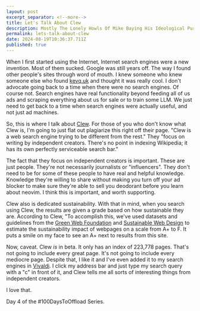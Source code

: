 ```yaml
---
layout: post
excerpt_separator: <!--more-->
title: Let's Talk About Clew 
description: Mostly The Lonely Howls Of Mike Baying His Ideological Purity At The Moon
permalink: lets-talk-about-clew
date: 2024-08-19T10:36:37.711Z
published: true
---
```


When I first started using the Internet, Internet search engines were a new invention. Most of them sucked. Google was still years off. The way I found other people's 
sites through word of mouth. I knew someone who knew someone else who found [kevq.uk](https://kevq.uk) and thought it was really cool. I don't advocate going back to a 
time when there were no search engines. Of course not. Search engines have real functionality beyond feeding all of us ads and scraping everything about us for sale or 
to train some LLM. We just need to get back to a time when search engines were actually useful, and not just ad machines.

<!--more-->

So, this is where I talk about [Clew](https://clew.se). For those of you who don't know what Clew is, I'm going to just flat out plagiarize this right off their page.
"Clew is a web search engine trying to be different from the rest." They "focus on writing by independent creators. There's no point in indexing Wikipedia; it has its 
own perfectly serviceable search bar."

The fact that they focus on independent creators is important. These are just people. They're not necessarily journalists or "influencers". They don't need to be for some
of these people to have real and helpful knowledge. Knowledge they're willing to share without making you turn off your ad blocker to make sure they're able to sell you
deodorant before you learn about neovim. I think this is important, and worth supporting.

Clew also is dedicated sustainability. With that in mind, when you search using Clew, the results are given a grade based on how sustainable they are. According to Clew, 
"To accomplish this, we've used datasets and guidelines from the [Green Web Foundation](https://www.thegreenwebfoundation.org/) and 
[Sustainable Web Design](https://sustainablewebdesign.org/digital-carbon-ratings/) to estimate the sustainability impact of webpages on a scale from A+ to F. It puts a 
smile on my face to see an A+ next to results from this site.

Now, caveat. Clew _is_ in beta. It only has an index of 223,778 pages. That's not going to include every great page. It's not going to include every mediocre page. Despite
that, I like it and I've even added it to my search engines in [Vivaldi](https://vivaldi.com). I click my address bar and just type my search query with a "c" in front of it, 
and Clew tells me all sorts of interesting things from independent creators. 

I love that.

Day 4 of the #100DaysToOffload Series.